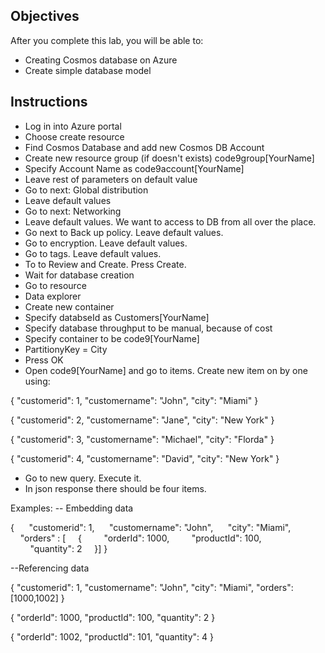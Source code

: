 
## Objectives

After you complete this lab, you will be able to:
-   Creating Cosmos database on Azure
-   Create simple database model

## Instructions
- Log in into Azure portal 
- Choose create resource
- Find Cosmos Database and add new Cosmos DB Account
- Create new resource group (if doesn't exists) code9group[YourName]
- Specify Account Name as code9account[YourName]
- Leave rest of parameters on default value
- Go to next: Global distribution
- Leave default values
- Go to next: Networking
- Leave default values. We want to access to DB from all over the place.
- Go next to Back up policy. Leave default values.
- Go to encryption. Leave default values.
- Go to tags. Leave default values.
- To to Review and Create. Press Create.
- Wait for database creation
- Go to resource
- Data explorer
- Create new container
- Specify databseId as Customers[YourName]
- Specify database throughput to be manual, because of cost
- Specify container to be code9[YourName]
- PartitionyKey = City
- Press OK
- Open code9[YourName] and go to items. Create new item on by one using:

{
  "customerid": 1,
  "customername": "John",
  "city": "Miami"
}

{
  "customerid": 2,
  "customername": "Jane",
  "city": "New York"
}

{
  "customerid": 3,
  "customername": "Michael",
  "city": "Florda"
}

{
  "customerid": 4,
  "customername": "David",
  "city": "New York"
}

- Go to new query. Execute it.
- In json response there should be four items.

Examples:
-- Embedding data

{ 
    "customerid": 1, 
    "customername": "John", 
    "city": "Miami",
    "orders" : [
    {
        "orderId": 1000,
        "productId": 100,
        "quantity": 2
    }]
}

--Referencing data

{
  "customerid": 1,
  "customername": "John",
  "city": "Miami",
  "orders":[1000,1002]
}

{
    "orderId": 1000,
    "productId": 100,
    "quantity": 2
}

{
    "orderId": 1002,
    "productId": 101,
    "quantity": 4
}
